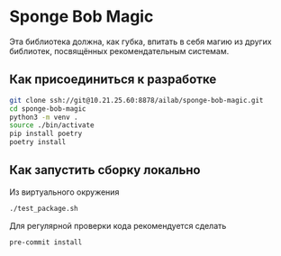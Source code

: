 # Sponge Bob Magic

Эта библиотека должна, как губка, впитать в себя магию из других
библиотек, посвящённых рекомендательным системам.

## Как присоединиться к разработке

```bash
git clone ssh://git@10.21.25.60:8878/ailab/sponge-bob-magic.git
cd sponge-bob-magic
python3 -m venv .
source ./bin/activate
pip install poetry
poetry install
```

## Как запустить сборку локально

Из виртуального окружения

```bash
./test_package.sh
```

Для регулярной проверки кода рекомендуется сделать

```bash
pre-commit install
```
